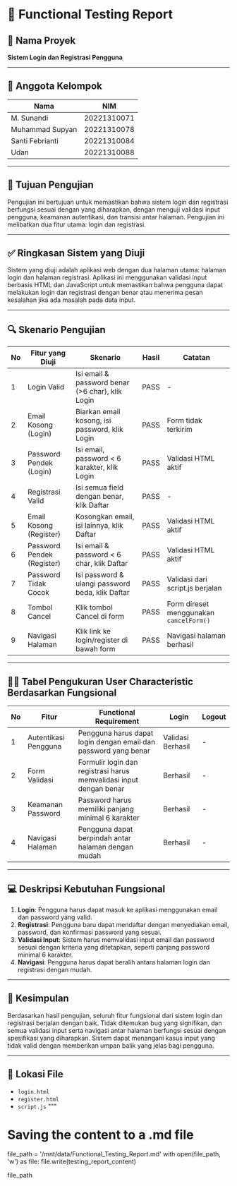 # 📄 Functional Testing Report

## 📝 Nama Proyek
**Sistem Login dan Registrasi Pengguna**

---

## 👥 Anggota Kelompok
| Nama              | NIM           |
|-------------------|---------------|
| M. Sunandi        | 20221310071   |
| Muhammad Supyan   | 20221310078   |
| Santi Febrianti   | 20221310084   |
| Udan              | 20221310088   |

---

## 🎯 Tujuan Pengujian
Pengujian ini bertujuan untuk memastikan bahwa sistem login dan registrasi berfungsi sesuai dengan yang diharapkan, dengan menguji validasi input pengguna, keamanan autentikasi, dan transisi antar halaman. Pengujian ini melibatkan dua fitur utama: login dan registrasi.

---

## ✅ Ringkasan Sistem yang Diuji
Sistem yang diuji adalah aplikasi web dengan dua halaman utama: halaman login dan halaman registrasi. Aplikasi ini menggunakan validasi input berbasis HTML dan JavaScript untuk memastikan bahwa pengguna dapat melakukan login dan registrasi dengan benar atau menerima pesan kesalahan jika ada masalah pada data input.

---

## 🔍 Skenario Pengujian

| No | Fitur yang Diuji         | Skenario                                               | Hasil | Catatan                                   |
|----|--------------------------|--------------------------------------------------------|-------|-------------------------------------------|
| 1  | Login Valid              | Isi email & password benar (>6 char), klik Login      | PASS  | -                                         |
| 2  | Email Kosong (Login)     | Biarkan email kosong, isi password, klik Login        | PASS  | Form tidak terkirim                       |
| 3  | Password Pendek (Login)  | Isi email, password < 6 karakter, klik Login          | PASS  | Validasi HTML aktif                       |
| 4  | Registrasi Valid         | Isi semua field dengan benar, klik Daftar             | PASS  | -                                         |
| 5  | Email Kosong (Register)  | Kosongkan email, isi lainnya, klik Daftar             | PASS  | Validasi HTML aktif                       |
| 6  | Password Pendek (Register)| Isi email & password < 6 char, klik Daftar            | PASS  | Validasi HTML aktif                       |
| 7  | Password Tidak Cocok     | Isi password & ulangi password beda, klik Daftar      | PASS  | Validasi dari script.js berjalan          |
| 8  | Tombol Cancel            | Klik tombol Cancel di form                            | PASS  | Form direset menggunakan `cancelForm()`   |
| 9  | Navigasi Halaman         | Klik link ke login/register di bawah form            | PASS  | Navigasi halaman berhasil                |

---

## 🧑‍💻 Tabel Pengukuran User Characteristic Berdasarkan Fungsional

| No | Fitur                    | Functional Requirement               | Login       | Logout    |
|----|--------------------------|--------------------------------------|-------------|-----------|
| 1  | Autentikasi Pengguna      | Pengguna harus dapat login dengan email dan password yang benar | Validasi Berhasil | -         |
| 2  | Form Validasi             | Formulir login dan registrasi harus memvalidasi input dengan benar | Berhasil   | -         |
| 3  | Keamanan Password         | Password harus memiliki panjang minimal 6 karakter | Berhasil   | -         |
| 4  | Navigasi Halaman          | Pengguna dapat berpindah antar halaman dengan mudah | Berhasil   | -         |

---

## 💻 Deskripsi Kebutuhan Fungsional
1. **Login**: Pengguna harus dapat masuk ke aplikasi menggunakan email dan password yang valid.
2. **Registrasi**: Pengguna baru dapat mendaftar dengan menyediakan email, password, dan konfirmasi password yang sesuai.
3. **Validasi Input**: Sistem harus memvalidasi input email dan password sesuai dengan kriteria yang ditetapkan, seperti panjang password minimal 6 karakter.
4. **Navigasi**: Pengguna harus dapat beralih antara halaman login dan registrasi dengan mudah.

---

## 📝 Kesimpulan
Berdasarkan hasil pengujian, seluruh fitur fungsional dari sistem login dan registrasi berjalan dengan baik. Tidak ditemukan bug yang signifikan, dan semua validasi input serta navigasi antar halaman berfungsi sesuai dengan spesifikasi yang diharapkan. Sistem dapat menangani kasus input yang tidak valid dengan memberikan umpan balik yang jelas bagi pengguna.

---

## 📁 Lokasi File
- `login.html`
- `register.html`
- `script.js`
"""

# Saving the content to a .md file
file_path = '/mnt/data/Functional_Testing_Report.md'
with open(file_path, 'w') as file:
    file.write(testing_report_content)

file_path
